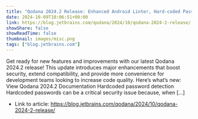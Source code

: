 ```yaml
---
title: "Qodana 2024.2 Release: Enhanced Android Linter, Hard-coded Password Detection, and More"
date: 2024-10-09T10:06:51+00:00
link: https://blog.jetbrains.com/qodana/2024/10/qodana-2024-2-release/
showShare: false
showReadTime: false
thumbnail: images/misc.png
tags: ["blog.jetbrains.com"]
---
```

Get ready for new features and improvements with our latest Qodana 2024.2 release! This update introduces major enhancements that boost security, extend compatibility, and provide more convenience for development teams looking to increase code quality. Here’s what’s new: View Qodana 2024.2 Documentation Hardcoded password detection Hardcoded passwords can be a critical security issue because, when […]

- Link to article: https://blog.jetbrains.com/qodana/2024/10/qodana-2024-2-release/